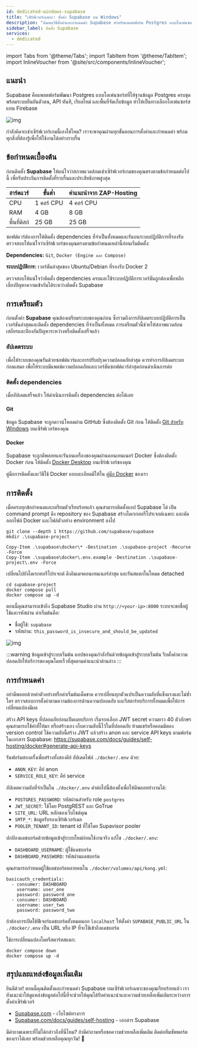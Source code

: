 ```yaml
---
id: dedicated-windows-supabase
title: "เซิร์ฟเวอร์เฉพาะ: ตั้งค่า Supabase บน Windows"
description: "ค้นพบวิธีตั้งค่าและกำหนดค่า Supabase สำหรับแพลตฟอร์ม Postgres แบบโอเพ่นซอร์สที่เชื่อถือได้ พร้อมฟีเจอร์การยืนยันตัวตนและเรียลไทม์ → เรียนรู้เพิ่มเติมตอนนี้"
sidebar_label: ติดตั้ง Supabase
services:
  - dedicated
---
```


import Tabs from '@theme/Tabs';
import TabItem from '@theme/TabItem';
import InlineVoucher from '@site/src/components/InlineVoucher';

## แนะนำ

Supabase คือแพลตฟอร์มพัฒนา Postgres แบบโอเพ่นซอร์สที่ให้ฐานข้อมูล Postgres ครบชุด พร้อมระบบยืนยันตัวตน, API ทันที, เรียลไทม์ และพื้นที่จัดเก็บข้อมูล ทำให้เป็นทางเลือกโอเพ่นซอร์สแทน Firebase

![img](https://screensaver01.zap-hosting.com/index.php/s/gE9NRSMr22oZaCx/preview)

กำลังคิดจะเช่าเซิร์ฟเวอร์เกมนี้เองใช่ไหม? เราจะพาคุณผ่านทุกขั้นตอนการตั้งค่าและกำหนดค่า พร้อมทุกสิ่งที่ต้องรู้เพื่อให้ใช้งานได้อย่างราบรื่น

<InlineVoucher />

## ข้อกำหนดเบื้องต้น

ก่อนติดตั้ง **Supabase** ให้แน่ใจว่าสภาพแวดล้อมเช่าเซิร์ฟเวอร์เกมของคุณตรงตามข้อกำหนดต่อไปนี้ เพื่อรับประกันการติดตั้งที่ราบรื่นและประสิทธิภาพสูงสุด

| ฮาร์ดแวร์   | ขั้นต่ำ      | คำแนะนำจาก ZAP-Hosting   |
| ---------- | ----------- | -------------------------- |
| CPU        | 1 คอร์ CPU  | 4 คอร์ CPU                 |
| RAM        | 4 GB        | 8 GB                       |
| พื้นที่ดิสก์ | 25 GB       | 25 GB                      |

ซอฟต์แวร์ต้องการให้ติดตั้ง dependencies ที่จำเป็นทั้งหมดและรันบนระบบปฏิบัติการที่รองรับ ตรวจสอบให้แน่ใจว่าเซิร์ฟเวอร์ของคุณตรงตามข้อกำหนดเหล่านี้ก่อนเริ่มติดตั้ง:

**Dependencies:** `Git`, `Docker (Engine และ Compose)`

**ระบบปฏิบัติการ:** เวอร์ชันล่าสุดของ Ubuntu/Debian ที่รองรับ Docker 2

ตรวจสอบให้แน่ใจว่าติดตั้ง dependencies ครบและใช้ระบบปฏิบัติการเวอร์ชันถูกต้องเพื่อหลีกเลี่ยงปัญหาความเข้ากันได้ระหว่างติดตั้ง Supabase

## การเตรียมตัว

ก่อนตั้งค่า **Supabase** คุณต้องเตรียมระบบของคุณก่อน ซึ่งรวมถึงการอัปเดตระบบปฏิบัติการเป็นเวอร์ชันล่าสุดและติดตั้ง dependencies ที่จำเป็นทั้งหมด การเตรียมตัวนี้ช่วยให้สภาพแวดล้อมเสถียรและป้องกันปัญหาระหว่างหรือติดตั้งเสร็จแล้ว

### อัปเดตระบบ
เพื่อให้ระบบของคุณรันด้วยซอฟต์แวร์และการปรับปรุงความปลอดภัยล่าสุด ควรทำการอัปเดตระบบก่อนเสมอ เพื่อให้ระบบมีแพตช์ความปลอดภัยและเวอร์ชันซอฟต์แวร์ล่าสุดก่อนดำเนินการต่อ

### ติดตั้ง dependencies
เมื่ออัปเดตเสร็จแล้ว ให้ดำเนินการติดตั้ง dependencies ต่อได้เลย

#### Git
ข้อมูล Supabase จะถูกดาวน์โหลดผ่าน GitHub ซึ่งต้องติดตั้ง Git ก่อน ให้ติดตั้ง [Git สำหรับ Windows](https://git-scm.com/downloads/win) บนเซิร์ฟเวอร์ของคุณ
#### Docker

Supabase จะถูกดีพลอยและรันบนเครื่องของคุณผ่านคอนเทนเนอร์ Docker ซึ่งต้องติดตั้ง Docker ก่อน ให้ติดตั้ง [Docker Desktop](https://docs.docker.com/desktop/setup/install/windows-install/) บนเซิร์ฟเวอร์ของคุณ

คู่มือการติดตั้งและวิธีใช้ Docker แบบละเอียดมีให้ใน [คู่มือ Docker](dedicated-windows-docker.md) ของเรา

## การติดตั้ง
เมื่อครบทุกข้อกำหนดและเตรียมตัวเรียบร้อยแล้ว คุณสามารถติดตั้งแอป Supabase ได้ เปิด command prompt ดึง repository ของ Supabase สร้างไดเรกทอรีโปรเจกต์เฉพาะ และคัดลอกไฟล์ Docker และไฟล์ตัวอย่าง environment ลงไป

```
git clone --depth 1 https://github.com/supabase/supabase
mkdir .\supabase-project

Copy-Item .\supabase\docker\* -Destination .\supabase-project -Recurse -Force
Copy-Item .\supabase\docker\.env.example -Destination .\supabase-project\.env -Force
```

เปลี่ยนไปยังไดเรกทอรีโปรเจกต์ ดึงอิมเมจคอนเทนเนอร์ล่าสุด และรันสแตกในโหมด detached
```
cd supabase-project
docker compose pull
docker compose up -d
```

ตอนนี้คุณสามารถเข้าถึง Supabase Studio ผ่าน `http://<your-ip>:8000` ระบบจะขอชื่อผู้ใช้และรหัสผ่าน ค่าเริ่มต้นคือ:

- ชื่อผู้ใช้: `supabase`
- รหัสผ่าน: `this_password_is_insecure_and_should_be_updated`

![img](https://screensaver01.zap-hosting.com/index.php/s/oBpk2K3S46gETHf/preview)

:::warning ข้อมูลเข้าสู่ระบบเริ่มต้น
แอปของคุณกำลังรันด้วยข้อมูลเข้าสู่ระบบเริ่มต้น รีบตั้งค่าความปลอดภัยให้บริการของคุณโดยเร็วที่สุดตามคำแนะนำด้านล่าง
:::

## การกำหนดค่า
อย่าดีพลอยด้วยค่าตัวอย่างหรือค่าเริ่มต้นเด็ดขาด ควรเปลี่ยนทุกตัวแปรเป็นความลับที่แข็งแรงและไม่ซ้ำใคร ตรวจสอบการตั้งค่าตามความต้องการด้านความปลอดภัย และรีสตาร์ทบริการทั้งหมดเพื่อให้การเปลี่ยนแปลงมีผล

สร้าง API keys ที่ปลอดภัยก่อนเปิดเผยบริการ เริ่มจากเลือก JWT secret ความยาว 40 ตัวอักษร คุณสามารถใช้ค่าที่ให้มา หรือสร้างเอง เก็บความลับนี้ไว้ในที่ปลอดภัย ห้ามแชร์หรือคอมมิตลง version control ใช้ความลับนี้สร้าง JWT แล้วสร้าง anon และ service API keys ตามฟอร์มในเอกสาร Supabase: https://supabase.com/docs/guides/self-hosting/docker#generate-api-keys

รันฟอร์มสองครั้งเพื่อสร้างทั้งสองคีย์ อัปเดตไฟล์ `./docker/.env` ด้วย:

- `ANON_KEY`: คีย์ anon
- `SERVICE_ROLE_KEY`: คีย์ service

อัปเดตความลับที่จำเป็นใน `./docker/.env` ค่าต่อไปนี้ต้องตั้งเพื่อให้ดีพลอยทำงานได้:

- `POSTGRES_PASSWORD`: รหัสผ่านสำหรับ role `postgres`
- `JWT_SECRET`: ใช้โดย PostgREST และ GoTrue
- `SITE_URL`: URL หลักของเว็บไซต์คุณ
- `SMTP_*`: ข้อมูลรับรองเซิร์ฟเวอร์เมล
- `POOLER_TENANT_ID`: tenant id ที่ใช้โดย Supavisor pooler

ปกป้องแดชบอร์ดด้วยข้อมูลเข้าสู่ระบบใหม่ก่อนใช้งานจริง แก้ไข `./docker/.env`:

- `DASHBOARD_USERNAME`: ผู้ใช้แดชบอร์ด
- `DASHBOARD_PASSWORD`: รหัสผ่านแดชบอร์ด

คุณสามารถกำหนดผู้ใช้แดชบอร์ดหลายคนใน `./docker/volumes/api/kong.yml`:

```
basicauth_credentials:
  - consumer: DASHBOARD
    username: user_one
    password: password_one
  - consumer: DASHBOARD
    username: user_two
    password: password_two
```

ถ้าต้องการเปิดใช้ฟีเจอร์แดชบอร์ดทั้งหมดนอก `localhost` ให้ตั้งค่า `SUPABASE_PUBLIC_URL` ใน `./docker/.env` เป็น URL หรือ IP ที่จะใช้เข้าถึงแดชบอร์ด

ใช้การเปลี่ยนแปลงโดยรีสตาร์ทสแตก:

```
docker compose down
docker compose up -d
```

## สรุปและแหล่งข้อมูลเพิ่มเติม

ยินดีด้วย! ตอนนี้คุณติดตั้งและกำหนดค่า Supabase บนเซิร์ฟเวอร์เฉพาะของคุณเรียบร้อยแล้ว เรายังแนะนำให้ดูแหล่งข้อมูลต่อไปนี้ที่จะช่วยให้คุณได้รับคำแนะนำและความช่วยเหลือเพิ่มเติมระหว่างการตั้งค่าเซิร์ฟเวอร์

- [Supabase.com](https://Supabase.com/) - เว็บไซต์ทางการ
- [Supabase.com/docs/guides/self-hosting](https://supabase.com/docs/guides/self-hosting) - เอกสาร Supabase

มีคำถามเฉพาะที่ไม่ได้กล่าวถึงที่นี่ไหม? ถ้ามีคำถามหรือขอความช่วยเหลือเพิ่มเติม ติดต่อทีมซัพพอร์ตของเราได้เลย พร้อมช่วยเหลือคุณทุกวัน! 🙂

<InlineVoucher />